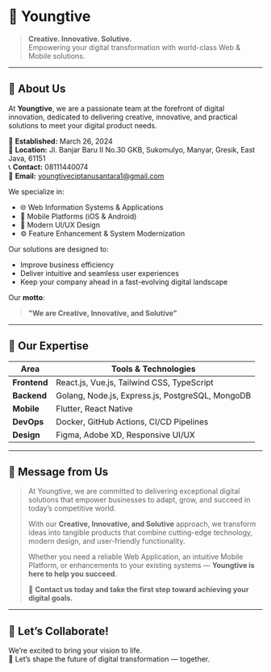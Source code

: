 # 🚀 Youngtive

> **Creative. Innovative. Solutive.**  
Empowering your digital transformation with world-class Web & Mobile solutions.

---

## 🧠 About Us

At **Youngtive**, we are a passionate team at the forefront of digital innovation, dedicated to delivering creative, innovative, and practical solutions to meet your digital product needs.

📅 **Established:** March 26, 2024  
📍 **Location:** Jl. Banjar Baru II No.30 GKB, Sukomulyo, Manyar, Gresik, East Java, 61151  
📞 **Contact:** 08111440074  
📧 **Email:** youngtiveciptanusantara1@gmail.com  

We specialize in:

- 🌐 Web Information Systems & Applications  
- 📱 Mobile Platforms (iOS & Android)  
- 🎨 Modern UI/UX Design  
- ⚙️ Feature Enhancement & System Modernization

Our solutions are designed to:
- Improve business efficiency  
- Deliver intuitive and seamless user experiences  
- Keep your company ahead in a fast-evolving digital landscape

Our **motto**:  
> **"We are Creative, Innovative, and Solutive"**

---

## 💼 Our Expertise

| Area                  | Tools & Technologies                                          |
|-----------------------|---------------------------------------------------------------|
| **Frontend**          | React.js, Vue.js, Tailwind CSS, TypeScript                   |
| **Backend**           | Golang, Node.js, Express.js, PostgreSQL, MongoDB             |
| **Mobile**            | Flutter, React Native                                        |
| **DevOps**            | Docker, GitHub Actions, CI/CD Pipelines                      |
| **Design**            | Figma, Adobe XD, Responsive UI/UX                            |

---

## 💬 Message from Us

> At Youngtive, we are committed to delivering exceptional digital solutions that empower businesses to adapt, grow, and succeed in today’s competitive world.  
>
> With our **Creative, Innovative, and Solutive** approach, we transform ideas into tangible products that combine cutting-edge technology, modern design, and user-friendly functionality.  
>
> Whether you need a reliable Web Application, an intuitive Mobile Platform, or enhancements to your existing systems — **Youngtive is here to help you succeed**.  
>
> 📨 **Contact us today and take the first step toward achieving your digital goals.**

---

## 🤝 Let’s Collaborate!

We’re excited to bring your vision to life.  
🌟 Let’s shape the future of digital transformation — together.

